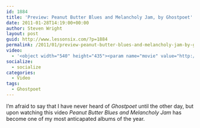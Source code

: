 ```yaml
---
id: 1884
title: 'Preview: Peanut Butter Blues and Melancholy Jam, by Ghostpoet'
date: 2011-01-28T14:19:00+00:00
author: Steven Wright
layout: post
guid: http://www.lessonsix.com/?p=1884
permalink: /2011/01/preview-peanut-butter-blues-and-melancholy-jam-by-ghostpoet/
video:
  - '<object width="540" height="435"><param name="movie" value="http://www.youtube.com/v/YTp4FcZJq_U?fs=1&hl=en_GB"></param><param name="allowFullScreen" value="true"></param><param name="allowscriptaccess" value="always"></param><embed src="http://www.youtube.com/v/YTp4FcZJq_U?fs=1&hl=en_GB" type="application/x-shockwave-flash" width="540" height="435" allowscriptaccess="always" allowfullscreen="true"></embed></object>'
socialize:
  - socialize
categories:
  - Video
tags:
  - Ghostpoet
---
```

I&#8217;m afraid to say that I have never heard of _Ghostpoet_ until the other day, but upon watching this video _Peanut Butter Blues and Melancholy Jam_ has become one of my most anticapated albums of the year.